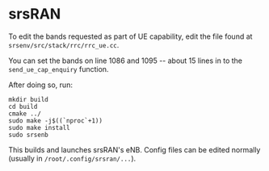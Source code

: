 srsRAN
======

To edit the bands requested as part of UE capability, edit the file found at `srsenv/src/stack/rrc/rrc_ue.cc`.

You can set the bands on line 1086 and 1095 -- about 15 lines in to the `send_ue_cap_enquiry` function.

After doing so, run:

```
mkdir build
cd build
cmake ../
sudo make -j$((`nproc`+1))
sudo make install
sudo srsenb
```

This builds and launches srsRAN's eNB. Config files can be edited normally (usually in `/root/.config/srsran/...`).
